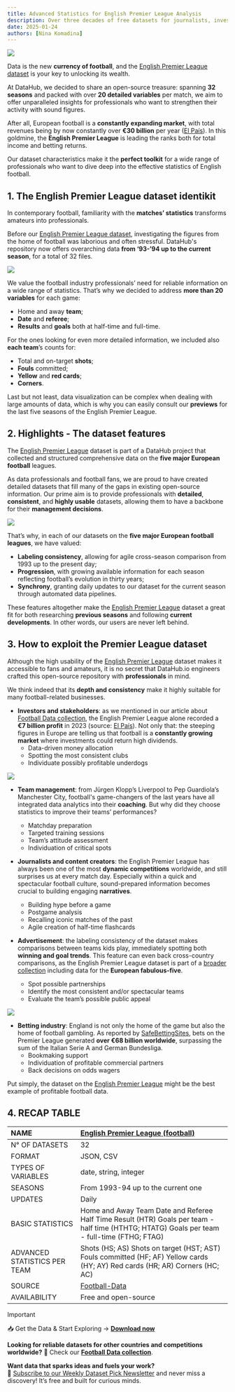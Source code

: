 ```yaml
---
title: Advanced Statistics for English Premier League Analysis
description: Over three decades of free datasets for journalists, investors, and managers in the football industry.
date: 2025-01-24
authors: [Nina Komadina]
---
```


![](/assets/v01-rooney-premier-league-football-champion-man-united.svg)

Data is the new **currency of football**, and the [English Premier League dataset](https://datahub.io/core/english-premier-league) is your key to unlocking its wealth.

At DataHub, we decided to share an open-source treasure: spanning **32 seasons** and packed with over **20 detailed variables** per match, we aim to offer unparalleled insights for professionals who want to strengthen their activity with sound figures.

After all, European football is a **constantly expanding market**, with total revenues being by now constantly over **€30 billion** per year ([El País](https://elpais.com/economia/2024-11-13/las-grandes-ligas-europeas-de-futbol-en-respiracion-asistida-crecen-los-ingresos-pero-no-compensan-la-deuda-cronificada.html)). In this goldmine, the **English Premier League** is leading the ranks both for total income and betting returns.

Our dataset characteristics make it the **perfect toolkit** for a wide range of professionals who want to dive deep into the effective statistics of English football.

## 1\. The English Premier League dataset identikit

In contemporary football, familiarity with the **matches’ statistics** transforms amateurs into professionals.

Before our [English Premier League dataset](https://datahub.io/core/english-premier-league), investigating the figures from the home of football was laborious and often stressful. DataHub's repository now offers overarching data **from ‘93-’94 up to the current season**, for a total of 32 files.

![](/assets/v02-drogba-de-jong-premier-league-football-match.svg)

We value the football industry professionals’ need for reliable information on a wide range of statistics. That’s why we decided to address **more than 20 variables** for each game:

* Home and away **team**;
* **Date** and **referee**;
* **Results** and **goals** both at half-time and full-time.

For the ones looking for even more detailed information, we included also **each team**’s counts for:

* Total and on-target **shots**;
* **Fouls** committed;
* **Yellow** and **red cards**;
* **Corners**.

Last but not least, data visualization can be complex when dealing with large amounts of data, which is why you can easily consult our **previews** for the last five seasons of the English Premier League.

## 2\. Highlights \- The dataset features

The [English Premier League](https://datahub.io/core/english-premier-league) dataset is part of a DataHub project that collected and structured comprehensive data on the **five major European football** leagues.

As data professionals and football fans, we are proud to have created detailed datasets that fill many of the gaps in existing open-source information. Our prime aim is to provide professionals with **detailed**, **consistent**, and **highly usable** datasets, allowing them to have a backbone for their **management decisions**.

![](/assets/v03-emirates-saudi-investors-football-match-stadium-premier-league.svg)

That’s why, in each of our datasets on the **five major European football leagues**, we have valued:

* **Labeling consistency**, allowing for agile cross-season comparison from 1993 up to the present day;
* **Progression**, with growing available information for each season reflecting football’s evolution in thirty years;
* **Synchrony**, granting daily updates to our dataset for the current season through automated data pipelines.

These features altogether make the [English Premier League](https://datahub.io/core/english-premier-league) dataset a great fit for both researching **previous seasons** and following **current developments**. In other words, our users are never left behind.

## 3\. How to exploit the Premier League dataset

Although the high usability of the [English Premier League](https://datahub.io/core/english-premier-league) dataset makes it accessible to fans and amateurs, it is no secret that DataHub.io engineers crafted this open-source repository with **professionals** in mind.

We think indeed that its **depth and consistency** make it highly suitable for many football-related businesses.

* **Investors and stakeholders**: as we mentioned in our article about [Football Data collection](https://datahub.io/blog/football-data-unleashed-your-next-level-toolkit), the English Premier League alone recorded a **€7 billion profit** in 2023 (source: [El País](https://elpais.com/economia/2024-11-13/las-grandes-ligas-europeas-de-futbol-en-respiracion-asistida-crecen-los-ingresos-pero-no-compensan-la-deuda-cronificada.html)). Not only that: the steeping figures in Europe are telling us that football is a **constantly growing market** where investments could return high dividends.
  * Data-driven money allocation
  * Spotting the most consistent clubs
  * Individuate possibly profitable underdogs

![](/assets/v04-pep-guardiola-man-city-football-tactics.svg)

* **Team management**: from Jürgen Klopp’s Liverpool to Pep Guardiola’s Manchester City, football's game-changers of the last years have all integrated data analytics into their **coaching**. But why did they choose statistics to improve their teams’ performances?
  * Matchday preparation
  * Targeted training sessions
  * Team’s attitude assessment
  * Individuation of critical spots


* **Journalists and content creators**: the English Premier League has always been one of the most **dynamic competitions** worldwide, and still surprises us at every match day. Especially within a quick and spectacular football culture, sound-prepared information becomes crucial to building engaging **narratives**.
  * Building hype before a game
  * Postgame analysis
  * Recalling iconic matches of the past
  * Agile creation of half-time flashcards

* **Advertisement**: the labeling consistency of the dataset makes comparisons between teams kids play, immediately spotting both **winning and goal trends**. This feature can even back cross-country comparisons, as the English Premier League dataset is part of a [broader collection](https://datahub.io/blog/football-data-unleashed-your-next-level-toolkit) including data for the **European fabulous-five**.
  * Spot possible partnerships
  * Identify the most consistent and/or spectacular teams
  * Evaluate the team’s possible public appeal

![](/assets/v05-big-ben-uk-football-bet-gambling.svg)

* **Betting industry**: England is not only the home of the game but also the home of football gambling. As reported by [SafeBettingSites](https://www.safebettingsites.com/2021/09/28/premier-league-generated-over-68b-on-wagers-more-than-serie-a-and-bundesliga-combined/), bets on the Premier League generated **over €68 billion worldwide**, surpassing the sum of the Italian Serie A and German Bundesliga.
  * Bookmaking support
  * Individuation of profitable commercial partners
  * Back decisions on odds wagers

Put simply, the dataset on the [English Premier League](https://datahub.io/core/english-premier-league) might be the best example of profitable football data.

## 4\. RECAP TABLE

| NAME | [English Premier League (football)](https://datahub.io/core/english-premier-league) |
| :---- | :---- |
| N° OF DATASETS | 32 |
| FORMAT | JSON, CSV |
| TYPES OF VARIABLES | date, string, integer |
| SEASONS | From 1993-94 up to the current one |
| UPDATES | Daily |
| BASIC STATISTICS | Home and Away Team Date and Referee Half Time Result (HTR) Goals per team \- half time (HTHTG; HTATG) Goals per team \- full-time (FTHG; FTAG)  |
| ADVANCED STATISTICS PER TEAM  | Shots (HS; AS) Shots on target (HST; AST) Fouls committed (HF; AF) Yellow cards (HY; AY) Red cards (HR; AR) Corners (HC; AC) |
| SOURCE | [Football-Data](http://www.football-data.co.uk/) |
| AVAILABILITY | Free and open-source |

>[!IMPORTANT]
> 📥 Get the Data & Start Exploring → **[Download now](https://datahub.io/core/english-premier-league)**
> 
> **Looking for reliable datasets for other countries and competitions worldwide?** 🔎 Check our [**Football Data collection**](https://datahub.io/blog/football-data-our-open-source-collection-of-worldwide-statistics)\.

**Want data that sparks ideas and fuels your work?**  
📩 [Subscribe to our Weekly Dataset Pick Newsletter](https://datahub.io/#newsletter-form) and never miss a discovery! It’s free and built for curious minds.

